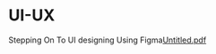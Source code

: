 # UI-UX
Stepping On To UI designing Using Figma[Untitled.pdf](https://github.com/FighterRK/UI-UX/files/8850128/Untitled.pdf)
